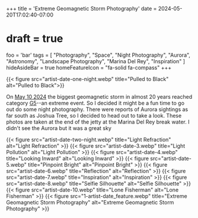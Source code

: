 +++
title = 'Extreme Geomagnetic Storm Photography'
date = 2024-05-20T17:02:40-07:00
# draft = true
foo = 'bar'
tags = [
  "Photography",
  "Space",
  "Night Photography",
  "Aurora",
  "Astronomy",
  "Landscape Photography",
  "Marina Del Rey",
  "Inspiration"
]
hideAsideBar = true
homeFeatureIcon = "fa-solid fa-compass"
+++

 {{< figure src="artist-date-one-night.webp" title="Pulled to Black" alt="Pulled to Black">}}

On [May 10 2024](https://www.spaceweather.com/archive.php?view=1&day=10&month=05&year=2024) the biggest geomagnetic storm in almost 20 years reached category [G5](https://www.spaceweather.com/glossary/g5.jpg)--an extreme event. So I decided it might be a fun time to go out do some night photography. There were reports of Aurora sightings as far south as Joshua Tree, so I decided to head out to take a look. These photos are taken at the end of the jetty at the Marina Del Rey break water. I didn't see the Aurora but it was a great sky


 <!--more-->
 
 {{< figure src="artist-date-two-night.webp" title="Light Refraction" alt="Light Refraction" >}}
 {{< figure src="artist-date-3.webp" title="Light Pollution" alt="Light Pollution" >}}
 {{< figure src="artist-date-4.webp" title="Looking Inward" alt="Looking Inward" >}}
 {{< figure src="artist-date-5.webp" title="Pinpoint Bright" alt="Pinpoint Bright" >}}
 {{< figure src="artist-date-6.webp" title="Reflection" alt="Reflection" >}}
 {{< figure src="artist-date-7.webp" title="Inspiration" alt="Inspiration" >}}
 {{< figure src="artist-date-8.webp" title="Selfie Silhouette" alt="Selfie Silhouette" >}}
 {{< figure src="artist-date-10.webp" title="Lone Fisherman" alt="Lone Fisherman" >}}
{{< figure src="1-artist-date_feature.webp" title="Extreme Geomagnetic Storm Photography" alt="Extreme Geomagnetic Storm Photography" >}}
